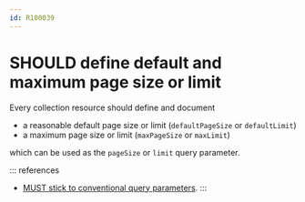 ```yaml
---
id: R100039
---
```


# SHOULD define default and maximum page size or limit

Every collection resource should define and document

- a reasonable default page size or limit (`defaultPageSize` or `defaultLimit`)
- a maximum page size or limit (`maxPageSize` or `maxLimit`)

which can be used as the `pageSize` or `limit` query parameter.

::: references

- [MUST stick to conventional query parameters](@guidelines/R000049).
  :::
